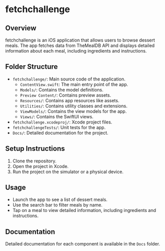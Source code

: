 # fetchchallenge

## Overview

fetchchallenge is an iOS application that allows users to browse dessert meals. The app fetches data from TheMealDB API and displays detailed information about each meal, including ingredients and instructions.

## Folder Structure

- `fetchchallenge/`: Main source code of the application.
  - `ContentView.swift`: The main entry point of the app.
  - `Models/`: Contains the model definitions.
  - `Preview Content/`: Contains preview assets.
  - `Resources/`: Contains app resources like assets.
  - `Utilities/`: Contains utility classes and extensions.
  - `ViewModels/`: Contains the view models for the app.
  - `Views/`: Contains the SwiftUI views.
- `fetchchallenge.xcodeproj/`: Xcode project files.
- `fetchchallengeTests/`: Unit tests for the app.
- `Docs/`: Detailed documentation for the project.

## Setup Instructions

1. Clone the repository.
2. Open the project in Xcode.
3. Run the project on the simulator or a physical device.

## Usage

- Launch the app to see a list of dessert meals.
- Use the search bar to filter meals by name.
- Tap on a meal to view detailed information, including ingredients and instructions.

## Documentation

Detailed documentation for each component is available in the `Docs` folder.


